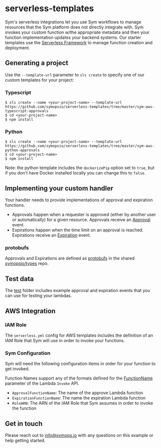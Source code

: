 # serverless-templates

Sym's serverless integrations let you use Sym workflows to manage resources that the Sym platform does not directly integrate with. Sym invokes your custom function w/the appropriate metadata and then your function implementation updates your backend systems. Our starter templates use the [Serverless Framework](https://serverless.com) to manage function creation and deployment.

## Generating a project

Use the `--template-url` parameter to `sls create` to specify one of our custom templates for your project:

### Typescript

```
$ sls create --name <your-project-name> --template-url https://github.com/symopsio/serverless-templates/tree/master/sym-aws-typescript-approvals
$ cd <your-project-name>
$ npm install
```

### Python

```
$ sls create --name <your-project-name> --template-url https://github.com/symopsio/serverless-templates/tree/master/sym-aws-python-approvals
$ cd <your-project-name>
$ npm install
```

Note: the python template includes the `dockerizePip` option set to `true`, but if you don't have Docker installed locally you can change this to `false`.

## Implementing your custom handler

Your handler needs to provide implementations of approval and expiration functions. 
* Approvals happen when a requester is approved (either by another user or automatically) for a given resource. Approvals receive an [Approval](https://github.com/symopsio/types/blob/master/docs/index.md#sym.messages.Approval) event.
* Expirations happen when the time limit on an approval is reached. Expirations receive an [Expiration](https://github.com/symopsio/types/blob/master/docs/index.md#sym.messages.Expiration) event.

### protobufs

Approvals and Expirations are defined as [protobufs](https://developers.google.com/protocol-buffers/) in the shared [symopsio/types](https://github.com/symopsio/types) repo. 

## Test data

The [test](test) folder includes example approval and expiration events that you can use for testing your lambdas.

## AWS Integration

### IAM Role

The `serverless.yml` config for AWS templates includes the definition of an IAM Role that Sym will use in order to invoke your functions. 

### Sym Configuration

Sym will need the following configuration items in order for your function to get invoked.

Function Names support any of the formats defined for the [FunctionName](https://docs.aws.amazon.com/lambda/latest/dg/API_Invoke.html#API_Invoke_RequestSyntax) parameter of the Lambda `Invoke` API.

* `ApprovalFunctionName`: The name of the approve Lambda function
* `ExpirationFunctionName`: The name the expiration Lambda function
* `RoleARN`: The ARN of the IAM Role that Sym assumes in order to invoke the function

## Get in touch

Please reach out to info@symops.io with any questions on this example or help getting started.
